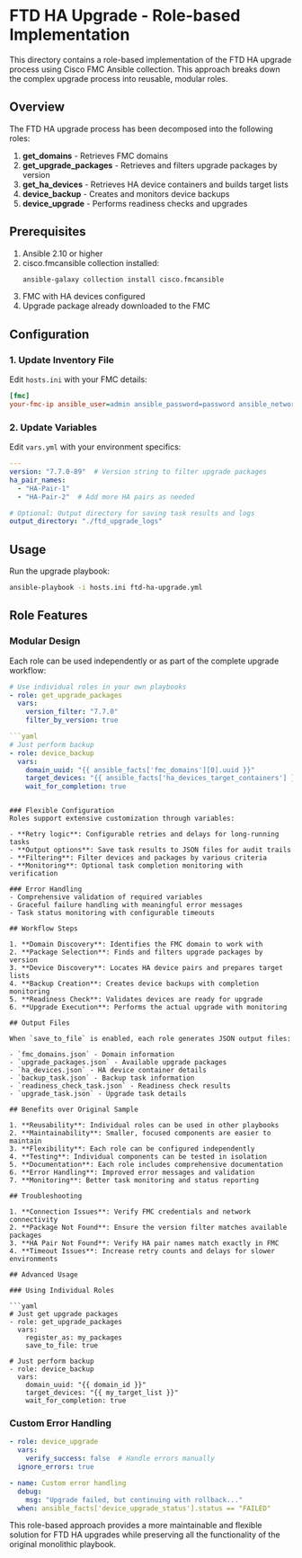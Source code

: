 # FTD HA Upgrade - Role-based Implementation

This directory contains a role-based implementation of the FTD HA upgrade process using Cisco FMC Ansible collection. This approach breaks down the complex upgrade process into reusable, modular roles.

## Overview

The FTD HA upgrade process has been decomposed into the following roles:

1. **get_domains** - Retrieves FMC domains
2. **get_upgrade_packages** - Retrieves and filters upgrade packages by version
3. **get_ha_devices** - Retrieves HA device containers and builds target lists
4. **device_backup** - Creates and monitors device backups
5. **device_upgrade** - Performs readiness checks and upgrades

## Prerequisites

1. Ansible 2.10 or higher
2. cisco.fmcansible collection installed:
   ```bash
   ansible-galaxy collection install cisco.fmcansible
   ```
3. FMC with HA devices configured
4. Upgrade package already downloaded to the FMC

## Configuration

### 1. Update Inventory File

Edit `hosts.ini` with your FMC details:
```ini
[fmc]
your-fmc-ip ansible_user=admin ansible_password=password ansible_network_os=cisco.fmcansible.fmc ansible_httpapi_port=443 ansible_httpapi_use_ssl=yes ansible_httpapi_validate_certs=no
```

### 2. Update Variables

Edit `vars.yml` with your environment specifics:
```yaml
---
version: "7.7.0-89"  # Version string to filter upgrade packages
ha_pair_names: 
  - "HA-Pair-1"
  - "HA-Pair-2"  # Add more HA pairs as needed

# Optional: Output directory for saving task results and logs
output_directory: "./ftd_upgrade_logs"
```

## Usage

Run the upgrade playbook:
```bash
ansible-playbook -i hosts.ini ftd-ha-upgrade.yml
```

## Role Features

### Modular Design
Each role can be used independently or as part of the complete upgrade workflow:

```yaml
# Use individual roles in your own playbooks
- role: get_upgrade_packages
  vars:
    version_filter: "7.7.0"
    filter_by_version: true

```yaml
# Just perform backup
- role: device_backup
  vars:
    domain_uuid: "{{ ansible_facts['fmc_domains'][0].uuid }}"
    target_devices: "{{ ansible_facts['ha_devices_target_containers'] }}"
    wait_for_completion: true
```
```

### Flexible Configuration
Roles support extensive customization through variables:

- **Retry logic**: Configurable retries and delays for long-running tasks
- **Output options**: Save task results to JSON files for audit trails
- **Filtering**: Filter devices and packages by various criteria
- **Monitoring**: Optional task completion monitoring with verification

### Error Handling
- Comprehensive validation of required variables
- Graceful failure handling with meaningful error messages
- Task status monitoring with configurable timeouts

## Workflow Steps

1. **Domain Discovery**: Identifies the FMC domain to work with
2. **Package Selection**: Finds and filters upgrade packages by version
3. **Device Discovery**: Locates HA device pairs and prepares target lists
4. **Backup Creation**: Creates device backups with completion monitoring
5. **Readiness Check**: Validates devices are ready for upgrade
6. **Upgrade Execution**: Performs the actual upgrade with monitoring

## Output Files

When `save_to_file` is enabled, each role generates JSON output files:

- `fmc_domains.json` - Domain information
- `upgrade_packages.json` - Available upgrade packages
- `ha_devices.json` - HA device container details
- `backup_task.json` - Backup task information
- `readiness_check_task.json` - Readiness check results
- `upgrade_task.json` - Upgrade task details

## Benefits over Original Sample

1. **Reusability**: Individual roles can be used in other playbooks
2. **Maintainability**: Smaller, focused components are easier to maintain
3. **Flexibility**: Each role can be configured independently
4. **Testing**: Individual components can be tested in isolation
5. **Documentation**: Each role includes comprehensive documentation
6. **Error Handling**: Improved error messages and validation
7. **Monitoring**: Better task monitoring and status reporting

## Troubleshooting

1. **Connection Issues**: Verify FMC credentials and network connectivity
2. **Package Not Found**: Ensure the version filter matches available packages
3. **HA Pair Not Found**: Verify HA pair names match exactly in FMC
4. **Timeout Issues**: Increase retry counts and delays for slower environments

## Advanced Usage

### Using Individual Roles

```yaml
# Just get upgrade packages
- role: get_upgrade_packages
  vars:
    register_as: my_packages
    save_to_file: true

# Just perform backup
- role: device_backup
  vars:
    domain_uuid: "{{ domain_id }}"
    target_devices: "{{ my_target_list }}"
    wait_for_completion: true
```

### Custom Error Handling

```yaml
- role: device_upgrade
  vars:
    verify_success: false  # Handle errors manually
  ignore_errors: true

- name: Custom error handling
  debug:
    msg: "Upgrade failed, but continuing with rollback..."
  when: ansible_facts['device_upgrade_status'].status == "FAILED"
```

This role-based approach provides a more maintainable and flexible solution for FTD HA upgrades while preserving all the functionality of the original monolithic playbook.

